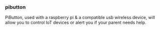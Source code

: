 ### pibutton
PiButton, used with a raspberry pi & a compatible usb wireless device, will allow you to control IoT devices or alert you if your parent needs help.
